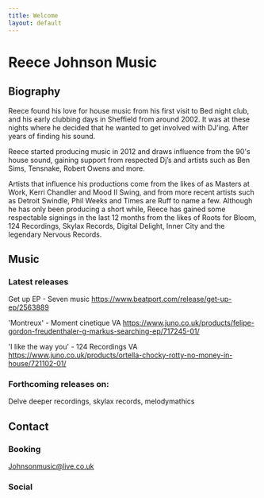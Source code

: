 ```yaml
---
title: Welcome
layout: default
---
```


# Reece Johnson Music

## Biography

Reece found his love for house music from his first visit to Bed night club, and his early clubbing days in Sheffield from around 2002. It was at these nights where he decided that he wanted to get involved with DJ’ing. After years of finding his sound.

Reece started producing music in 2012 and draws influence from the 90's house sound, gaining support from respected Dj’s and artists such as Ben Sims, Tensnake, Robert Owens and more.

Artists that influence his productions come from the likes of as Masters at Work, Kerri Chandler and Mood II Swing, and from more recent artists such as Detroit Swindle, Phil Weeks and Times are Ruff to name a few. Although he has only been producing a short while, Reece has gained some respectable signings in the last 12 months from the likes of Roots for Bloom, 124 Recordings, Skylax Records, Digital Delight, Inner City and the legendary Nervous Records.

## Music

### Latest releases

Get up EP - Seven music
https://www.beatport.com/release/get-up-ep/2563889

'Montreux' - Moment cinetique VA
https://www.juno.co.uk/products/felipe-gordon-freudenthaler-g-markus-searching-ep/717245-01/

'I like the way you' - 124 Recordings VA
https://www.juno.co.uk/products/ortella-chocky-rotty-no-money-in-house/721102-01/

### Forthcoming releases on:

Delve deeper recordings, skylax records, melodymathics

## Contact

### Booking

[Johnsonmusic@live.co.uk](Johnsonmusic@live.co.uk)

### Social



